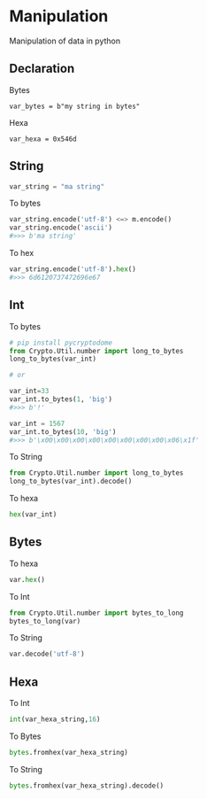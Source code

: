 # Manipulation

Manipulation of data in python


## Declaration

Bytes

```
var_bytes = b"my string in bytes"
```

Hexa
```
var_hexa = 0x546d
```


## String

```python
var_string = "ma string"
```

To bytes
```python
var_string.encode('utf-8') <=> m.encode()
var_string.encode('ascii')
#>>> b'ma string'
```

To hex
```python
var_string.encode('utf-8').hex()
#>>> 6d6120737472696e67
```
## Int

To bytes
```python
# pip install pycryptodome
from Crypto.Util.number import long_to_bytes
long_to_bytes(var_int)

# or

var_int=33
var_int.to_bytes(1, 'big')
#>>> b'!'

var_int = 1567
var_int.to_bytes(10, 'big')
#>>> b'\x00\x00\x00\x00\x00\x00\x00\x00\x06\x1f'
```

To String
```python
from Crypto.Util.number import long_to_bytes
long_to_bytes(var_int).decode()
```

To hexa
```python
hex(var_int)
```
## Bytes

To hexa
```python
var.hex()
```

To Int
```python
from Crypto.Util.number import bytes_to_long
bytes_to_long(var)
```

To String
```python
var.decode('utf-8')
```

## Hexa

To Int
```python
int(var_hexa_string,16)
```

To Bytes
```python
bytes.fromhex(var_hexa_string)
```

To String
```python
bytes.fromhex(var_hexa_string).decode()
```
